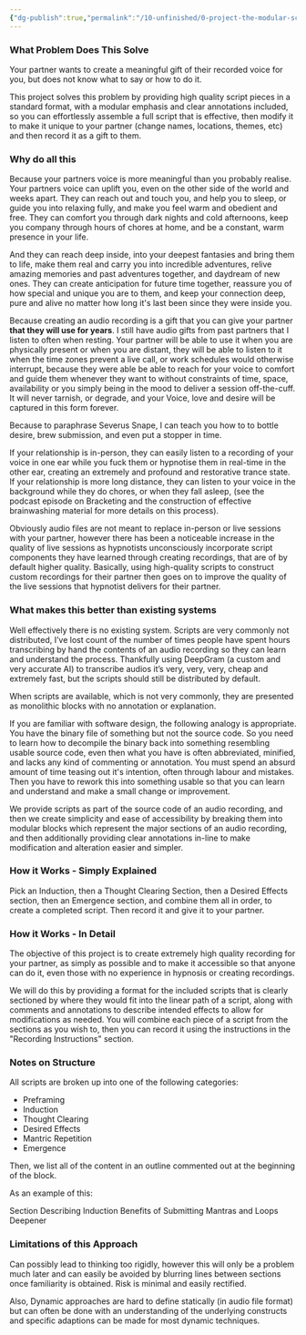```yaml
---
{"dg-publish":true,"permalink":"/10-unfinished/0-project-the-modular-script-library-still-under-construction/template-and-design-notes/"}
---
```



### What Problem Does This Solve

Your partner wants to create a meaningful gift of their recorded voice for you, but does not know what to say or how to do it.

This project solves this problem by providing high quality script pieces in a standard format, with a modular emphasis and clear annotations included, so you can effortlessly assemble a full script that is effective, then modify it to make it unique to your partner (change names, locations, themes, etc) and then record it as a gift to them.

### Why do all this

Because your partners voice is more meaningful than you probably realise. Your partners voice can uplift you, even on the other side of the world and weeks apart. They can reach out and touch you, and help you to sleep, or guide you into relaxing fully, and make you feel warm and obedient and free. They can comfort you through dark nights and cold afternoons, keep you company through hours of chores at home, and be a constant, warm presence in your life.

And they can reach deep inside, into your deepest fantasies and bring them to life, make them real and carry you into incredible adventures, relive amazing memories and past adventures together, and daydream of new ones. They can create anticipation for future time together, reassure you of how special and unique you are to them, and keep your connection deep, pure and alive no matter how long it's last been since they were inside you.

Because creating an audio recording is a gift that you can give your partner **that they will use for years**. I still have audio gifts from past partners that I listen to often when resting. Your partner will be able to use it when you are physically present or when you are distant, they will be able to listen to it when the time zones prevent a live call, or work schedules would otherwise interrupt, because they were able be able to reach for your voice to comfort and guide them whenever they want to without constraints of time, space, availability or you simply being in the mood to deliver a session off-the-cuff. It will never tarnish, or degrade, and your Voice, love and desire will be captured in this form forever.

Because to paraphrase Severus Snape, I can teach you how to to bottle desire, brew submission, and even put a stopper in time.

If your relationship is in-person, they can easily listen to a recording of your voice in one ear while you fuck them or hypnotise them in real-time in the other ear, creating an extremely and profound and restorative trance state. If your relationship is more long distance, they can listen to your voice in the background while they do chores, or when they fall asleep, (see the podcast episode on Bracketing and the construction of effective brainwashing material for more details on this process).

Obviously audio files are not meant to replace in-person or live sessions with your partner, however there has been a noticeable increase in the quality of live sessions as hypnotists unconsciously incorporate script components they have learned through creating recordings, that are of by default higher quality. Basically, using high-quality scripts to construct custom recordings for their partner then goes on to improve the quality of the live sessions that hypnotist delivers for their partner.

### What makes this better than existing systems

Well effectively there is no existing system. Scripts are very commonly not distributed, I’ve lost count of the number of times people have spent hours transcribing by hand the contents of an audio recording so they can learn and understand the process. Thankfully using DeepGram (a custom and very accurate AI) to transcribe audios it’s very, very, very, cheap and extremely fast, but the scripts should still be distributed by default.

When scripts are available, which is not very commonly, they are presented as monolithic blocks with no annotation or explanation.

If you are familiar with software design, the following analogy is appropriate. You have the binary file of something but not the source code. So you need to learn how to decompile the binary back into something resembling usable source code, even then what you have is often abbreviated, minified, and lacks any kind of commenting or annotation. You must spend an absurd amount of time teasing out it's intention, often through labour and mistakes. Then you have to rework this into something usable so that you can learn and understand and make a small change or improvement.

We provide scripts as part of the source code of an audio recording, and then we create simplicity and ease of accessibility by breaking them into modular blocks which represent the major sections of an audio recording, and then additionally providing clear annotations in-line to make modification and alteration easier and simpler.

### How it Works - Simply Explained

Pick an Induction, then a Thought Clearing Section, then a Desired Effects section, then an Emergence section, and combine them all in order, to create a completed script. Then record it and give it to your partner.

### How it Works - In Detail

The objective of this project is to create extremely high quality recording for your partner, as simply as possible and to make it accessible so that anyone can do it, even those with no experience in hypnosis or creating recordings.

We will do this by providing a format for the included scripts that is clearly sectioned by where they would fit into the linear path of a script, along with comments and annotations to describe intended effects to allow for modifications as needed. You will combine each piece of a script from the sections as you wish to, then you can record it using the instructions in the "Recording Instructions" section.

### Notes on Structure

All scripts are broken up into one of the following categories:

- Preframing
- Induction
- Thought Clearing
- Desired Effects
- Mantric Repetition
- Emergence

Then, we list all of the content in an outline commented out at the beginning of the block.

As an example of this: 

Section Describing Induction
Benefits of Submitting
Mantras and Loops
Deepener

### Limitations of this Approach

Can possibly lead to thinking too rigidly, however this will only be a problem much later and can easily be avoided by blurring lines between sections once familiarity is obtained. Risk is minimal and easily rectified.

Also, Dynamic approaches are hard to define statically (in audio file format) but can often be done with an understanding of the underlying constructs and specific adaptions can be made for most dynamic techniques.


